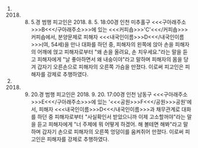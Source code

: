 1. 2018. 8. 5.경 범행
피고인은 2018. 8. 5. 18:00경 인천 미추홀구 <<<구아래주소>>>B<<</구아래주소>>>에 있는 <<<커피숍>>>'C'<<</커피숍>>> 커피숍에서, 분양문제로 피해자 <<<내국인이름>>>D<<</내국인이름>>>(여, 54세)을 만나 대화를 하던 중, 피해자의 왼쪽에 앉아 손을 피해자의 어깨에 얹고 피해자로부터 "왜 손을 올려요, 손 치우세요."라는 말을 듣고 피해자에게 "날 좋아하면서 왜 내숭이야"라고 말하며 피해자의 몸을 당겨 갑자기 오른손으로 피해자의 오른쪽 가슴을 만졌다.
이로써 피고인은 피해자를 강제로 추행하였다.
2. 2018. 9. 20.경 범행
피고인은 2018. 9. 20. 17:00경 인천 남동구 <<<구아래주소>>>E<<</구아래주소>>>에 있는 '<<<공원>>>F<<</공원>>>공원'에서, 피해자 <<<내국인이름>>>D<<</내국인이름>>>과 채무관계로 대화를 하던 중 피해자로부터 "사실확인서 받았으니까 이제 고소할꺼야"라는 말을 듣고 피해자에게 "너 주제에 뭐 어떻게 하겠어. 해 볼테면 해봐"라고 말하며 갑자기 손으로 피해자의 오른쪽 엉덩이를 움켜쥐어 만졌다.
이로써 피고인은 피해자를 강제로 추행하였다.